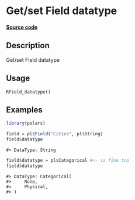 
# Get/set Field datatype

[**Source code**](https://github.com/pola-rs/r-polars/tree/main/R/Field.R#L98)

## Description

Get/set Field datatype

## Usage

<pre><code class='language-R'>RField_datatype()
</code></pre>

## Examples

``` r
library(polars)

field = pl$Field("Cities", pl$String)
field$datatype
```

    #> DataType: String

``` r
field$datatype = pl$Categorical #<- is fine too
field$datatype
```

    #> DataType: Categorical(
    #>     None,
    #>     Physical,
    #> )
